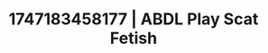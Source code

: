 ---
categories:
- Vocal tease
- Fantasy surrender
- Vore fantasy
- Shibari art
- Inclusive desire
image: /assets/images/1747183458177.jpg
layout: post
seo:
  description: Featured content with exclusive Scat Fetish, ABDL Play. HD images available.
  keywords: Scat Fetish, ABDL Play
  og_image: /assets/images/1747183458177.jpg
  schema_type: VisualArtwork
tags:
- ABDL Play
- '#1747183458177'
- Scat Fetish
title: 1747183458177 | ABDL Play Scat Fetish
---